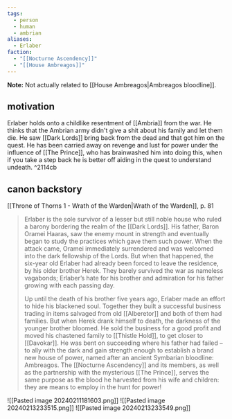 ```yaml
---
tags:
  - person
  - human
  - ambrian
aliases:
  - Erlaber
faction:
  - "[[Nocturne Ascendency]]"
  - "[[House Ambreagos]]"
---
```

**Note:** Not actually related to [[House Ambreagos|Ambreagos bloodline]].

## motivation
Erlaber holds onto a childlike resentment of [[Ambria]] from the war. He thinks that the Ambrian army didn't give a shit about his family and let them die. He saw [[Dark Lords]] bring back from the dead and that got him on the quest. He has been carried away on revenge and lust for power under the influence of [[The Prince]], who has brainwashed him into doing this, when if you take a step back he is better off aiding in the quest to understand undeath.  ^2114cb

## canon backstory
[[Throne of Thorns 1 - Wrath of the Warden|Wrath of the Warden]], p. 81
> Erlaber is the sole survivor of a lesser but still noble house who ruled a barony bordering the realm of the [[Dark Lords]]. His father, Baron Oramei Haaras, saw the enemy mount in strength and eventually began to study the practices which gave them such power. When the attack came, Oramei immediately surrendered and was welcomed into the dark fellowship of the Lords. But when that happened, the six-year old Erlaber had already been forced to leave the residence, by his older brother Herek. They barely survived the war as nameless vagabonds; Erlaber’s hate for his brother and admiration for his father growing with each passing day.
> 
> Up until the death of his brother five years ago, Erlaber made an effort to hide his blackened soul. Together they built a successful business trading in items salvaged from old [[Alberetor]] and both of them had families. But when Herek drank himself to death, the darkness of the younger brother bloomed. He sold the business for a good profit and moved his chastened family to [[Thistle Hold]], to get closer to [[Davokar]]. He was bent on succeeding where his father had failed – to ally with the dark and gain strength enough to establish a brand new house of power, named after an ancient Symbarian bloodline: Ambreagos. The [[Nocturne Ascendency]] and its members, as well as the partnership with the mysterious [[The Prince]], serves the same purpose as the blood he harvested from his wife and children: they are means to employ in the hunt for power!

![[Pasted image 20240211181603.png]]
![[Pasted image 20240213233515.png]]
![[Pasted image 20240213233549.png]]